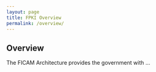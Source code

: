```yaml
---
layout: page
title: FPKI Overview
permalink: /overview/
---
```


## Overview
The FICAM Architecture provides the government with ...